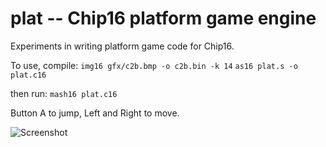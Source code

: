# plat -- Chip16 platform game engine

Experiments in writing platform game code for Chip16.

To use, compile:
`img16 gfx/c2b.bmp -o c2b.bin -k 14`
`as16 plat.s -o plat.c16`

then run:
`mash16 plat.c16`

Button A to jump, Left and Right to move.

![Screenshot](https://i.imgur.com/aAgj5pK.png)
